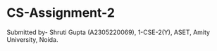# CS-Assignment-2
Submitted by- Shruti Gupta (A2305220069), 1-CSE-2(Y), ASET, Amity University, Noida.
